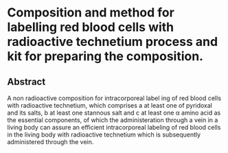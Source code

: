# Composition and method for labelling red blood cells with radioactive technetium process and kit for preparing the composition.

## Abstract
A non radioactive composition for intracorporeal label ing of red blood cells with radioactive technetium, which comprises a at least one of pyridoxal and its salts, b at least one stannous salt and c at least one α amino acid as the essential components, of which the administeration through a vein in a living body can assure an efficient intracorporeal labeling of red blood cells in the living body with radioactive technetium which is subsequently administered through the vein.